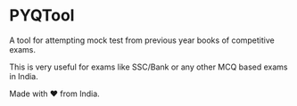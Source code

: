 # PYQTool
A tool for attempting mock test from previous year books of competitive exams.


This is very useful for exams like SSC/Bank or any other MCQ based exams in India.

Made with ❤️ from India.
